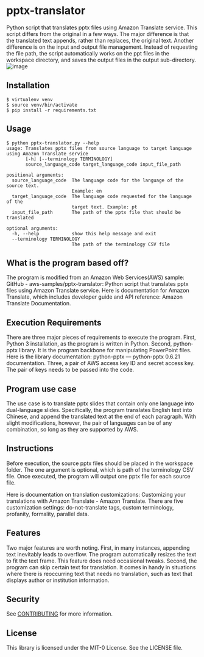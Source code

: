 # pptx-translator

Python script that translates pptx files using Amazon Translate service. This script differs from the original in a few ways. The major difference is that the translated text appends, rather than replaces, the original text. Another difference is on the input and output file management. Instead of requesting the file path, the script automatically works on the ppt files in the workspace directory, and saves the output files in the output sub-directory.
![image](https://github.com/wenchaoliu-93/pptx-translator-bilingual/assets/121582343/afeb667d-4d71-4630-8550-82d42799af21)

## Installation

```
$ virtualenv venv
$ source venv/bin/activate
$ pip install -r requirements.txt
```

## Usage
```
$ python pptx-translator.py --help
usage: Translates pptx files from source language to target language using Amazon Translate service
       [-h] [--terminology TERMINOLOGY]
       source_language_code target_language_code input_file_path

positional arguments:
  source_language_code  The language code for the language of the source text.
                        Example: en
  target_language_code  The language code requested for the language of the
                        target text. Example: pt
  input_file_path       The path of the pptx file that should be translated

optional arguments:
  -h, --help            show this help message and exit
  --terminology TERMINOLOGY
                        The path of the terminology CSV file
```

## What is the program based off? 

The program is modified from an Amazon Web Services(AWS) sample: GitHub - aws-samples/pptx-translator: Python script that translates pptx files using Amazon Translate service. Here is documentation for Amazon Translate, which includes developer guide and API reference: Amazon Translate Documentation. 

 

## Execution Requirements 

There are three major pieces of requirements to execute the program. First, Python 3 installation, as the program is written in Python. Second, python-pptx library. It is the program backbone for manipulating PowerPoint files. Here is the library documentation: python-pptx — python-pptx 0.6.21 documentation. Three, a pair of AWS access key ID and secret access key. The pair of keys needs to be passed into the code. 

 

## Program use case 

The use case is to translate pptx slides that contain only one language into dual-language slides. Specifically, the program translates English text into Chinese, and append the translated text at the end of each paragraph. With slight modifications, however, the pair of languages can be of any combination, so long as they are supported by AWS.  

 

## Instructions 

Before execution, the source pptx files should be placed in the workspace folder. The one argument is optional, which is path of the terminology CSV file.  Once executed, the program will output one pptx file for each source file. 

Here is documentation on translation customizations: Customizing your translations with Amazon Translate - Amazon Translate. There are five customization settings: do-not-translate tags, custom terminology, profanity, formality, parallel data. 

## Features 

Two major features are worth noting. First, in many instances, appending text inevitably leads to overflow. The program automatically resizes the text to fit the text frame. This feature does need occasional tweaks. Second, the program can skip certain text for translation. It comes in handy in situations where there is reoccurring text that needs no translation, such as text that displays author or institution information. 

## Security

See [CONTRIBUTING](CONTRIBUTING.md#security-issue-notifications) for more information.

## License

This library is licensed under the MIT-0 License. See the LICENSE file.

